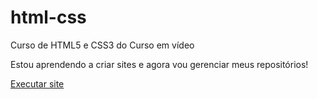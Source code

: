 # html-css
 Curso de HTML5 e CSS3 do Curso em vídeo

 Estou aprendendo a criar sites e agora vou gerenciar meus repositórios!

<a href="https://maiarasilvaferreira.github.io/html-css/desafios/des010/" target="_blank">Executar site</a>
